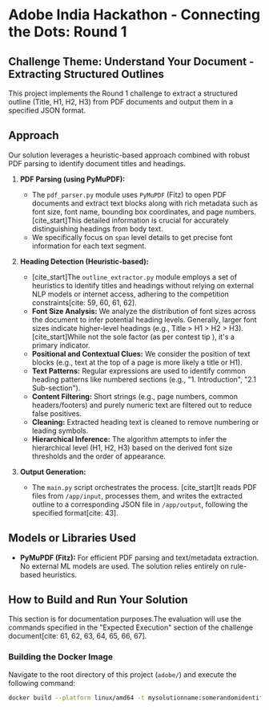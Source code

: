 # Adobe India Hackathon - Connecting the Dots: Round 1

## Challenge Theme: Understand Your Document - Extracting Structured Outlines

This project implements the Round 1 challenge to extract a structured outline (Title, H1, H2, H3) from PDF documents and output them in a specified JSON format.

## Approach

Our solution leverages a heuristic-based approach combined with robust PDF parsing to identify document titles and headings.

1.  **PDF Parsing (using PyMuPDF):**
    * The `pdf_parser.py` module uses `PyMuPDF` (Fitz) to open PDF documents and extract text blocks along with rich metadata such as font size, font name, bounding box coordinates, and page numbers. [cite_start]This detailed information is crucial for accurately distinguishing headings from body text.
    * We specifically focus on `span` level details to get precise font information for each text segment.

2.  **Heading Detection (Heuristic-based):**
    * [cite_start]The `outline_extractor.py` module employs a set of heuristics to identify titles and headings without relying on external NLP models or internet access, adhering to the competition constraints[cite: 59, 60, 61, 62].
    * **Font Size Analysis:** We analyze the distribution of font sizes across the document to infer potential heading levels. Generally, larger font sizes indicate higher-level headings (e.g., Title > H1 > H2 > H3). [cite_start]While not the sole factor (as per contest tip ), it's a primary indicator.
    * **Positional and Contextual Clues:** We consider the position of text blocks (e.g., text at the top of a page is more likely a title or H1).
    * **Text Patterns:** Regular expressions are used to identify common heading patterns like numbered sections (e.g., "1. Introduction", "2.1 Sub-section").
    * **Content Filtering:** Short strings (e.g., page numbers, common headers/footers) and purely numeric text are filtered out to reduce false positives.
    * **Cleaning:** Extracted heading text is cleaned to remove numbering or leading symbols.
    * **Hierarchical Inference:** The algorithm attempts to infer the hierarchical level (H1, H2, H3) based on the derived font size thresholds and the order of appearance.

3.  **Output Generation:**
    * The `main.py` script orchestrates the process. [cite_start]It reads PDF files from `/app/input`, processes them, and writes the extracted outline to a corresponding JSON file in `/app/output`, following the specified format[cite: 43].

## Models or Libraries Used

* **PyMuPDF (Fitz):** For efficient PDF parsing and text/metadata extraction. No external ML models are used. The solution relies entirely on rule-based heuristics.

## How to Build and Run Your Solution

This section is for documentation purposes.The evaluation will use the commands specified in the "Expected Execution" section of the challenge document[cite: 61, 62, 63, 64, 65, 66, 67].

### Building the Docker Image

Navigate to the root directory of this project (`adobe/`) and execute the following command:

```bash
docker build --platform linux/amd64 -t mysolutionname:somerandomidentifier .
